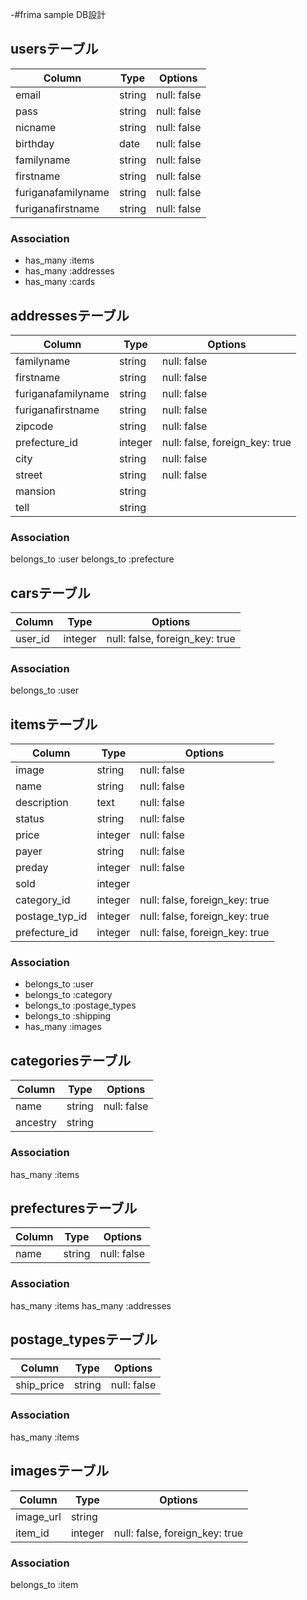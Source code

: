 -#frima sample DB設計
## usersテーブル
|Column|Type|Options|
|------|----|-------|
|email|string|null: false|
|pass|string|null: false|
|nicname|string|null: false|
|birthday|date|null: false|
|familyname|string|null: false|
|firstname|string|null: false|
|furiganafamilyname|string|null: false|
|furiganafirstname|string|null: false|
### Association
- has_many :items
- has_many :addresses
- has_many :cards

## addressesテーブル
|Column|Type|Options|
|------|----|-------|
|familyname|string|null: false|
|firstname|string|null: false|
|furiganafamilyname|string|null: false|
|furiganafirstname|string|null: false|
|zipcode|string|null: false|
|prefecture_id|integer|null: false, foreign_key: true|
|city|string|null: false|
|street|string|null: false|
|mansion|string|
|tell|string|
### Association
belongs_to :user
belongs_to :prefecture


## carsテーブル
|Column|Type|Options|
|------|----|-------|
|user_id|integer|null: false, foreign_key: true|
### Association
belongs_to :user

## itemsテーブル
|Column|Type|Options|
|------|----|-------|
|image|string|null: false|
|name|string|null: false|
|description|text|null: false|
|status|string|null: false|
|price|integer|null: false|
|payer|string|null: false|
|preday|integer|null: false|
|sold|integer|
|category_id|integer|null: false, foreign_key: true|
|postage_typ_id|integer|null: false, foreign_key: true|
|prefecture_id|integer|null: false, foreign_key: true|
### Association
- belongs_to :user
- belongs_to :category
- belongs_to :postage_types
- belongs_to :shipping
- has_many :images

## categoriesテーブル
|Column|Type|Options|
|------|----|-------|
|name|string|null: false|
|ancestry|string|
### Association
has_many :items

## prefecturesテーブル
|Column|Type|Options|
|------|----|-------|
|name|string|null: false|
### Association
has_many :items
has_many :addresses

## postage_typesテーブル
|Column|Type|Options|
|------|----|-------|
|ship_price|string|null: false|
### Association
has_many :items

## imagesテーブル
|Column|Type|Options|
|------|----|-------|
|image_url|string|
|item_id|integer|null: false, foreign_key: true|
### Association
belongs_to :item